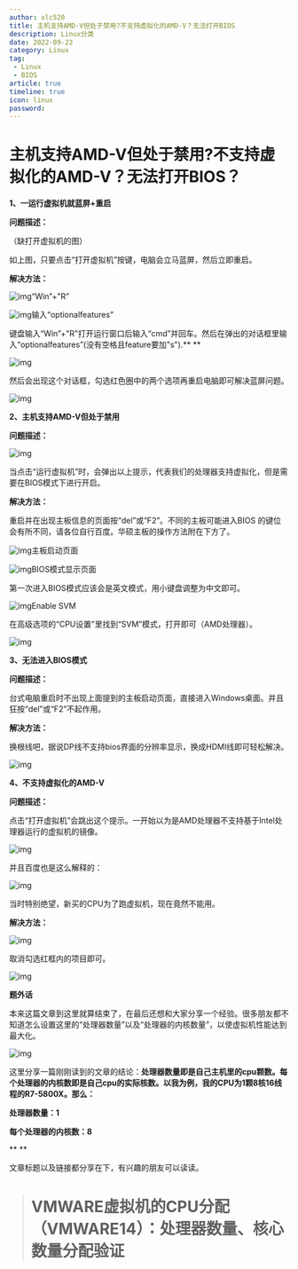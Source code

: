 ```yaml
---
author: xlc520
title: 主机支持AMD-V但处于禁用?不支持虚拟化的AMD-V？无法打开BIOS
description: Linux分类
date: 2022-09-22
category: Linux
tag: 
 - Linux
 - BIOS
article: true
timeline: true
icon: linux
password: 
---
```


# 主机支持AMD-V但处于禁用?不支持虚拟化的AMD-V？无法打开BIOS？

**1、一运行虚拟机就蓝屏+重启**

**问题描述：**

（缺打开虚拟机的图）

如上图，只要点击“打开虚拟机”按键，电脑会立马蓝屏，然后立即重启。

**解决方法：**



![img](http://122.9.159.116:5244/d/ecloud180/images/blogImage/31155b658f7ffedad509c8153584cb8caf1ed296.png@600w_351h_progressive.webp)“Win”+"R”



![img](http://122.9.159.116:5244/d/ecloud180/images/blogImage/8b3fb1adef1e62862fee897a5857d774f5360113.png@942w_494h_progressive.webp)输入“optionalfeatures”



键盘输入“Win”+"R"打开运行窗口后输入“cmd”并回车。然后在弹出的对话框里输入“optionalfeatures”(没有空格且feature要加"s").**
**

![img](http://122.9.159.116:5244/d/ecloud180/images/blogImage/ced2675bc4fdd19dea324a7b838d9f563541c8b5.png@644w_821h_progressive.webp)



然后会出现这个对话框，勾选红色圈中的两个选项再重启电脑即可解决蓝屏问题。



![img](http://122.9.159.116:5244/d/ecloud180/images/blogImage/4adb9255ada5b97061e610b682b8636764fe50ed.png@progressive.webp)

**2、主机支持AMD-V但处于禁用**

**问题描述：**

![img](http://122.9.159.116:5244/d/ecloud180/images/blogImage/05e01b833aac32143983890166841fbf66e796aa.png@567w_476h_progressive.webp)

当点击“运行虚拟机”时，会弹出以上提示，代表我们的处理器支持虚拟化，但是需要在BIOS模式下进行开启。

**解决方法：**

重启并在出现主板信息的页面按“del”或“F2”。不同的主板可能进入BIOS 的键位会有所不同，请各位自行百度。华硕主板的操作方法附在下方了。

![img](http://122.9.159.116:5244/d/ecloud180/images/blogImage/7f7a2ad3edc43a430850fe5a2733738ce0d00b26.jpg@942w_707h_progressive.webp)主板启动页面

![img](http://122.9.159.116:5244/d/ecloud180/images/blogImage/2e2648c7d94f7a41aecf86b371842befa61d9256.jpg@942w_707h_progressive.webp)BIOS模式显示页面

第一次进入BIOS模式应该会是英文模式，用小键盘调整为中文即可。

![img](http://122.9.159.116:5244/d/ecloud180/images/blogImage/ddb8447783c0455dd65b76ee5292cb3ef89784a3.jpg@942w_707h_progressive.webp)Enable SVM

在高级选项的“CPU设置”里找到“SVM”模式，打开即可（AMD处理器）。

![img](http://122.9.159.116:5244/d/ecloud180/images/blogImage/4adb9255ada5b97061e610b682b8636764fe50ed.png@progressive.webp)

**3、无法进入BIOS模式**

**问题描述：**

台式电脑重启时不出现上面提到的主板启动页面，直接进入Windows桌面。并且狂按“del”或“F2”不起作用。

**解决方法：**

换根线吧，据说DP线不支持bios界面的分辨率显示，换成HDMI线即可轻松解决。

![img](http://122.9.159.116:5244/d/ecloud180/images/blogImage/4adb9255ada5b97061e610b682b8636764fe50ed.png@progressive.webp)

**4、不支持虚拟化的AMD-V**

**问题描述：**

点击“打开虚拟机”会跳出这个提示。一开始以为是AMD处理器不支持基于Intel处理器运行的虚拟机的镜像。



![img](http://122.9.159.116:5244/d/ecloud180/images/blogImage/3e9d74b2e146be802523608dd580b0dacd400fd5.png@606w_204h_progressive.webp)

并且百度也是这么解释的：

![img](http://122.9.159.116:5244/d/ecloud180/images/blogImage/641861f2fc1c0adf93fd14ef00e2b318646cdc77.png@942w_513h_progressive.webp)

当时特别绝望，新买的CPU为了跑虚拟机，现在竟然不能用。



**解决方法：**



![img](http://122.9.159.116:5244/d/ecloud180/images/blogImage/c7822a0813e7e30b38254a19ae31f3ae942e236b.png@942w_1026h_progressive.webp)

取消勾选红框内的项目即可。



![img](http://122.9.159.116:5244/d/ecloud180/images/blogImage/4adb9255ada5b97061e610b682b8636764fe50ed.png@progressive.webp)

**题外话**

本来这篇文章到这里就算结束了，在最后还想和大家分享一个经验。很多朋友都不知道怎么设置这里的“处理器数量”以及“处理器的内核数量”，以使虚拟机性能达到最大化。



![img](http://122.9.159.116:5244/d/ecloud180/images/blogImage/e5ef0fe620b0cf6ce3a7afd7cf8377cef30d1e7e.png@942w_350h_progressive.webp)

这里分享一篇刚刚读到的文章的结论：**处理器数量即是自己主机里的cpu颗数。每个处理器的内核数即是自己cpu的实际核数。以我为例，我的CPU为1颗8核16线程的R7-5800X。那么：**

**处理器数量：1**

**每个处理器的内核数：8**

**
**

文章标题以及链接都分享在下，有兴趣的朋友可以读读。

> # VMWARE虚拟机的CPU分配（VMWARE14）：处理器数量、核心数量分配验证